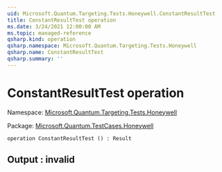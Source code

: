 ```yaml
---
uid: Microsoft.Quantum.Targeting.Tests.Honeywell.ConstantResultTest
title: ConstantResultTest operation
ms.date: 3/24/2021 12:00:00 AM
ms.topic: managed-reference
qsharp.kind: operation
qsharp.namespace: Microsoft.Quantum.Targeting.Tests.Honeywell
qsharp.name: ConstantResultTest
qsharp.summary: ''
---
```


# ConstantResultTest operation

Namespace: [Microsoft.Quantum.Targeting.Tests.Honeywell](xref:Microsoft.Quantum.Targeting.Tests.Honeywell)

Package: [Microsoft.Quantum.TestCases.Honeywell](https://nuget.org/packages/Microsoft.Quantum.TestCases.Honeywell)




```qsharp
operation ConstantResultTest () : Result
```


## Output : __invalid<Result>__

